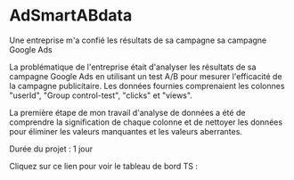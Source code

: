# AdSmartABdata

Une entreprise m'a confié les résultats de sa campagne sa campagne Google Ads

La problématique de l'entreprise était d'analyser les résultats de sa campagne Google Ads en utilisant un test A/B pour mesurer l'efficacité de la campagne publicitaire. Les données fournies comprenaient les colonnes "userId", "Group control-test", "clicks" et "views".

La première étape de mon travail d'analyse de données a été de comprendre la signification de chaque colonne et de nettoyer les données pour éliminer les valeurs manquantes et les valeurs aberrantes.

Durée du projet : 1 jour

Cliquez sur ce lien pour voir le tableau de bord TS :
